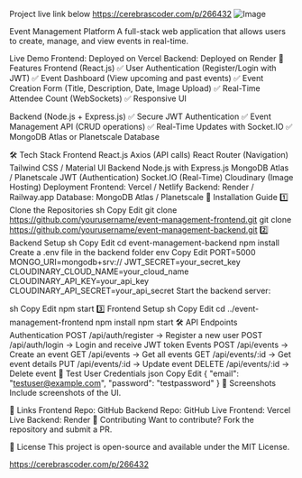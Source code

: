 Project live link below
https://cerebrascoder.com/p/266432
![Image](https://github.com/user-attachments/assets/3ff126fa-43e8-484f-8221-0189e03508c6)


Event Management Platform
A full-stack web application that allows users to create, manage, and view events in real-time.

Live Demo
Frontend: Deployed on Vercel
Backend: Deployed on Render
📌 Features
Frontend (React.js)
✅ User Authentication (Register/Login with JWT)
✅ Event Dashboard (View upcoming and past events)
✅ Event Creation Form (Title, Description, Date, Image Upload)
✅ Real-Time Attendee Count (WebSockets)
✅ Responsive UI

Backend (Node.js + Express.js)
✅ Secure JWT Authentication
✅ Event Management API (CRUD operations)
✅ Real-Time Updates with Socket.IO
✅ MongoDB Atlas or Planetscale Database

🛠 Tech Stack
Frontend
React.js
Axios (API calls)
React Router (Navigation)
Tailwind CSS / Material UI
Backend
Node.js with Express.js
MongoDB Atlas / Planetscale
JWT (Authentication)
Socket.IO (Real-Time)
Cloudinary (Image Hosting)
Deployment
Frontend: Vercel / Netlify
Backend: Render / Railway.app
Database: MongoDB Atlas / Planetscale
🚀 Installation Guide
1️⃣ Clone the Repositories
sh
Copy
Edit
git clone https://github.com/yourusername/event-management-frontend.git
git clone https://github.com/yourusername/event-management-backend.git
2️⃣ Backend Setup
sh
Copy
Edit
cd event-management-backend
npm install
Create a .env file in the backend folder
env
Copy
Edit
PORT=5000
MONGO_URI=mongodb+srv://<your-mongodb-url>
JWT_SECRET=your_secret_key
CLOUDINARY_CLOUD_NAME=your_cloud_name
CLOUDINARY_API_KEY=your_api_key
CLOUDINARY_API_SECRET=your_api_secret
Start the backend server:

sh
Copy
Edit
npm start
3️⃣ Frontend Setup
sh
Copy
Edit
cd ../event-management-frontend
npm install
npm start
🛠 API Endpoints
Authentication
POST /api/auth/register → Register a new user
POST /api/auth/login → Login and receive JWT token
Events
POST /api/events → Create an event
GET /api/events → Get all events
GET /api/events/:id → Get event details
PUT /api/events/:id → Update event
DELETE /api/events/:id → Delete event
📝 Test User Credentials
json
Copy
Edit
{
  "email": "testuser@example.com",
  "password": "testpassword"
}
📸 Screenshots
Include screenshots of the UI.

🔗 Links
Frontend Repo: GitHub
Backend Repo: GitHub
Live Frontend: Vercel
Live Backend: Render
🙌 Contributing
Want to contribute? Fork the repository and submit a PR.

📜 License
This project is open-source and available under the MIT License.

https://cerebrascoder.com/p/266432

